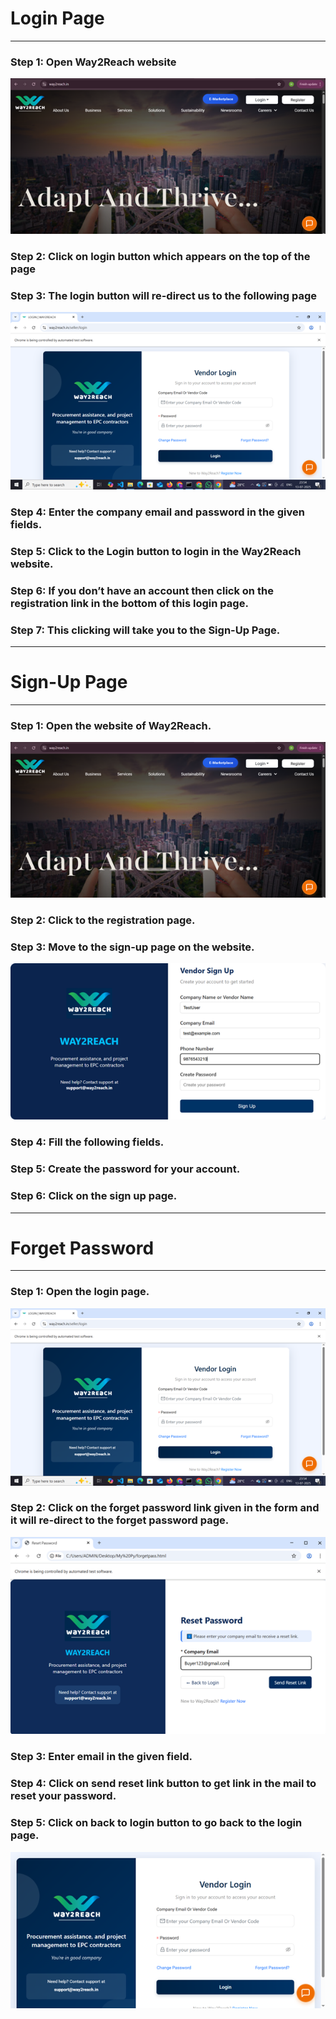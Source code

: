 # Login Page

---

### Step 1: Open Way2Reach website  
![](LS_1.png)


### Step 2: Click on login button which appears on the top of the page  
### Step 3: The login button will re-direct us to the following page  
![](LS_2.png)



### Step 4: Enter the company email and password in the given fields.  
### Step 5: Click to the Login button to login in the Way2Reach website.  
### Step 6: If you don’t have an account then click on the registration link in the bottom of this login page.  
### Step 7: This clicking will take you to the Sign-Up Page.

---

# Sign-Up Page

---

### Step 1: Open the website of Way2Reach.  
![](LS_3.png)



### Step 2: Click to the registration page.  
### Step 3: Move to the sign-up page on the website.  
![](LS_4.png)



### Step 4: Fill the following fields.  
### Step 5: Create the password for your account.  
### Step 6: Click on the sign up page.

---

# Forget Password

---

### Step 1: Open the login page.  
![](LS_5.png)



### Step 2: Click on the forget password link given in the form and it will re-direct to the forget password page.  
![](LS_6.png)



### Step 3: Enter email in the given field.  
### Step 4: Click on send reset link button to get link in the mail to reset your password.  
### Step 5: Click on back to login button to go back to the login page.  
![](LS_7.png)

